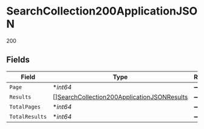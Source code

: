 # SearchCollection200ApplicationJSON

200


## Fields

| Field                                                                                                               | Type                                                                                                                | Required                                                                                                            | Description                                                                                                         | Example                                                                                                             |
| ------------------------------------------------------------------------------------------------------------------- | ------------------------------------------------------------------------------------------------------------------- | ------------------------------------------------------------------------------------------------------------------- | ------------------------------------------------------------------------------------------------------------------- | ------------------------------------------------------------------------------------------------------------------- |
| `Page`                                                                                                              | **int64*                                                                                                            | :heavy_minus_sign:                                                                                                  | N/A                                                                                                                 | 1                                                                                                                   |
| `Results`                                                                                                           | [][SearchCollection200ApplicationJSONResults](../../models/operations/searchcollection200applicationjsonresults.md) | :heavy_minus_sign:                                                                                                  | N/A                                                                                                                 |                                                                                                                     |
| `TotalPages`                                                                                                        | **int64*                                                                                                            | :heavy_minus_sign:                                                                                                  | N/A                                                                                                                 | 1                                                                                                                   |
| `TotalResults`                                                                                                      | **int64*                                                                                                            | :heavy_minus_sign:                                                                                                  | N/A                                                                                                                 | 1                                                                                                                   |